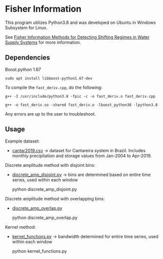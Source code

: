 # Fisher Information

This program utilizes Python3.8 and was developed on Ubuntu in Windows Subsystem for Linux.

See [Fisher Information Methods for Detecting Shifting Regimes in Water Supply Systems](https://repository.lib.ncsu.edu/handle/1840.20/36907) for more information.

## Dependencies

Boost.python 1.67

    sudo apt install libboost-python1.67-dev

To compile the `fast_deriv.cpp`, do the following:

    g++ -I /usr/include/python3.8 -fpic -c -o fast_deriv.o fast_deriv.cpp

    g++ -o fast_deriv.so -shared fast_deriv.o -lboost_python38 -lpython3.8

Any errors are up to the user to troubleshoot.

## Usage

Example dataset:
* [cantar2019.csv](cantar2019.csv) -> dataset for Cantareira system in Brazil. Includes monthly precipitation and storage values from Jan-2004 to Apr-2019.

Discrete amplitude method with disjoint bins:
* [discrete_amp_disjoint.py](discrete_amp_disjoint.py) -> bins are determined based on entire time series, used within each window

    python discrete_amp_disjoint.py

Discrete amplitude method with overlapping bins:
* [discrete_amp_overlap.py](discrete_amp_overlap.py)

    python discrete_amp_overlap.py

Kernel method:
* [kernel_functions.py](kernel_functions.py) -> bandwidth determined for entire time series, used within each window

    python kernel_functions.py
